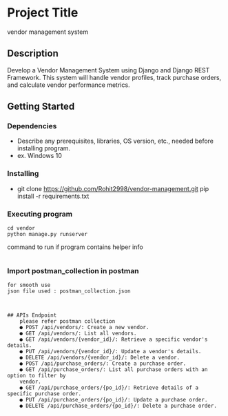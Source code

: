 # Project Title

vendor management system

## Description

Develop a Vendor Management System using Django and Django REST Framework. This
system will handle vendor profiles, track purchase orders, and calculate vendor performance
metrics.
## Getting Started

### Dependencies

* Describe any prerequisites, libraries, OS version, etc., needed before installing program.
* ex. Windows 10

### Installing

* git clone https://github.com/Rohit2998/vendor-management.git
pip install -r requirements.txt

### Executing program


```
cd vendor
python manage.py runserver
```
command to run if program contains helper info
```
```
### Import postman_collection in postman
```
for smooth use
json file used : postman_collection.json 
```
```


## APIs Endpoint
    please refer postman collection 
    ● POST /api/vendors/: Create a new vendor.
    ● GET /api/vendors/: List all vendors.
    ● GET /api/vendors/{vendor_id}/: Retrieve a specific vendor's details.
    ● PUT /api/vendors/{vendor_id}/: Update a vendor's details.
    ● DELETE /api/vendors/{vendor_id}/: Delete a vendor.
    ● POST /api/purchase_orders/: Create a purchase order.
    ● GET /api/purchase_orders/: List all purchase orders with an option to filter by
    vendor.
    ● GET /api/purchase_orders/{po_id}/: Retrieve details of a specific purchase order.
    ● PUT /api/purchase_orders/{po_id}/: Update a purchase order.
    ● DELETE /api/purchase_orders/{po_id}/: Delete a purchase order.